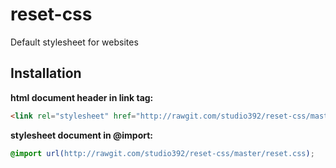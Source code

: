 # reset-css
Default stylesheet for websites

## Installation

**html document header in link tag:**

```html
<link rel="stylesheet" href="http://rawgit.com/studio392/reset-css/master/reset.css" />
```

**stylesheet document in @import:**

```css
@import url(http://rawgit.com/studio392/reset-css/master/reset.css);
```
